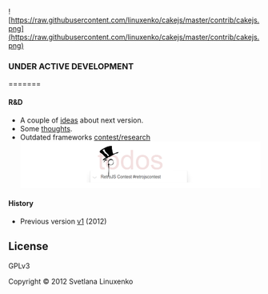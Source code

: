 ![https://raw.githubusercontent.com/linuxenko/cakejs/master/contrib/cakejs.png](https://raw.githubusercontent.com/linuxenko/cakejs/master/contrib/cakejs.png)


### UNDER ACTIVE DEVELOPMENT
=======

#### R&D

 * A couple of [ideas](https://github.com/linuxenko/cakejs/issues/1) about next version.
 * Some [thoughts](https://github.com/linuxenko/cakejs/blob/master/docs/THOUGHTS.md).
 * Outdated frameworks [contest/research](https://github.com/b37t1td/retrojscontest)
 [![](https://raw.githubusercontent.com/linuxenko/linuxenko.github.io/master/showcase/file/retrojs.png)](https://github.com/b37t1td/retrojscontest)

#### History

 * Previous version [v1](https://github.com/linuxenko/cakejs/tree/outdated-v1) (2012)
 
## License

GPLv3

Copyright © 2012 Svetlana Linuxenko
